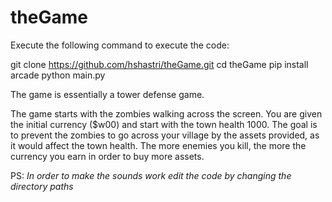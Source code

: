 # theGame

Execute the following command to execute the code:

git clone https://github.com/hshastri/theGame.git 
cd theGame
pip install arcade 
python main.py

The game is essentially a tower defense game. 

The game starts with the zombies walking across the screen. You are given the initial currency ($w00) and start with the town health 1000.
The goal is to prevent the zombies to go across your village by the assets provided, as it would affect the town health.
The more enemies you kill, the more the currency you earn in order to buy more assets.

PS:
*In order to make the sounds work edit the code by changing the directory paths* 
